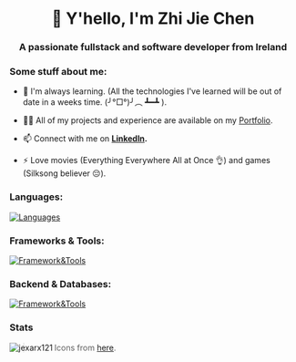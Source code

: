 <h1 align="center">👋 Y'hello, I'm Zhi Jie Chen</h1>
<h3 align="center">A passionate fullstack and software developer from Ireland</h3>

### Some stuff about me:
- 🌱 I'm always learning. (All the technologies I've learned will be out of date in a weeks time. (╯°□°)╯︵ ┻━┻ ).

- 👨‍💻 All of my projects and experience are available on my [Portfolio](https://portfolio-jexarx121s-projects.vercel.app/).

- 📫 Connect with me on **[LinkedIn](https://www.linkedin.com/in/zjchen402/).**

- ⚡ Love movies (Everything Everywhere All at Once 👌) and games (Silksong believer 😔).


<h3 align="left">Languages:</h3>

[![Languages](https://skillicons.dev/icons?i=js,ts,html,css,python,java&theme=light)](https://skillicons.dev)

<h3 align="left">Frameworks & Tools:</h3>

[![Framework&Tools](https://skillicons.dev/icons?i=react,nextjs,tailwind,scss,cypress,figma,git,markdown,latex,neovim,vim&theme=light)](https://skillicons.dev)

<h3 align="left">Backend & Databases:</h3>

[![Framework&Tools](https://skillicons.dev/icons?i=mongodb,aws,nodejs,express,prisma,supabase,&theme=light)](https://skillicons.dev)

### Stats
<p><img align="left" src="https://github-readme-stats.vercel.app/api/top-langs?username=jexarx121&show_icons=true&locale=en&layout=compact" alt="jexarx121" /></p>

> Icons from [here](https://github.com/tandpfun/skill-icons).
